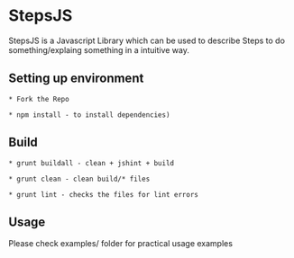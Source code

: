 StepsJS
========

StepsJS is a Javascript Library which can be used to describe Steps to do something/explaing something in a intuitive way.


Setting up environment
---------

    * Fork the Repo

    * npm install - to install dependencies)
    

Build
---------
    * grunt buildall - clean + jshint + build

    * grunt clean - clean build/* files

    * grunt lint - checks the files for lint errors

Usage
--------

Please check examples/ folder for practical usage examples
